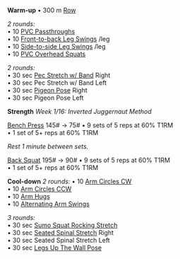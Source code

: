 **Warm-up**
• 300 m [Row](https://www.youtube.com/watch?v=1ZgTTDL1gNk)

_2 rounds:_  
• 10 [PVC Passthroughs](https://www.youtube.com/watch?v=MrKIfj397Gw)  
• 10 [Front-to-back Leg Swings](https://www.youtube.com/watch?v=E68-pMl1Im8) /leg  
• 10 [Side-to-side Leg Swings](https://www.youtube.com/watch?v=gCtjnl5W1Po) /leg  
• 10 [PVC Overhead Squats](https://www.youtube.com/watch?v=mrLUG_UyvV0)

_2 rounds:_  
• 30 sec [Pec Stretch w/ Band](https://www.youtube.com/watch?v=DhjH7brjzwY) Right  
• 30 sec Pec Stretch w/ Band Left  
• 30 sec [Pigeon Pose](https://www.youtube.com/watch?v=jQMsyrLowFw) Right  
• 30 sec Pigeon Pose Left

**Strength**
_Week 1/16: Inverted Juggernaut Method_

[Bench Press](https://www.youtube.com/watch?v=SCVCLChPQFY) 145# -> 75#
• 9 sets of 5 reps at 60% T1RM  
• 1 set of 5+ reps at 60% T1RM

_Rest 1 minute between sets._

[Back Squat](https://www.youtube.com/watch?v=QmZAiBqPvZw) 195# -> 90#
• 9 sets of 5 reps at 60% T1RM  
• 1 set of 5+ reps at 60% T1RM

**Cool-down**
_2 rounds:_
• 10 [Arm Circles CW](https://www.youtube.com/watch?v=rZENbpK2_M8)  
• 10 [Arm Circles CCW](https://www.youtube.com/watch?v=Tvty6Fk3gdg)  
• 10 [Arm Hugs](https://www.youtube.com/watch?v=I5NF1EciXhs)  
• 10 [Alternating Arm Swings](https://www.youtube.com/watch?v=obIH0ICJwj0)

_3 rounds:_  
• 30 sec [Sumo Squat Rocking Stretch](https://www.youtube.com/watch?v=UcTjOmy71s4)  
• 30 sec [Seated Spinal Stretch](https://www.youtube.com/watch?v=ciGK6HyYqV4) Right  
• 30 sec Seated Spinal Stretch Left  
• 30 sec [Legs Up The Wall Pose](https://youtu.be/MUstbNHB5-o?t=20)